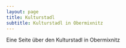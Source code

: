 ```yaml
---
layout: page
title: Kulturstadl
subtitle: Kulturstadl in Obermixnitz
---
```


Eine Seite über den Kulturstadl in Obermixnitz
